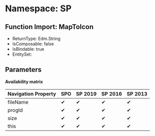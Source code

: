 # Namespace: SP

## Function Import: MapToIcon

- ReturnType: Edm.String
- IsComposable: false
- IsBindable: true
- EntitySet: 

## Parameters

**Availability matrix**

Navigation Property | SPO | SP 2019 | SP 2016 | SP 2013
----------|-----|---------|---------|--------
fileName | ✔ | ✔ | ✔ | ✔
progId | ✔ | ✔ | ✔ | ✔
size | ✔ | ✔ | ✔ | ✔
this | ✔ | ✔ | ✔ | ✔
